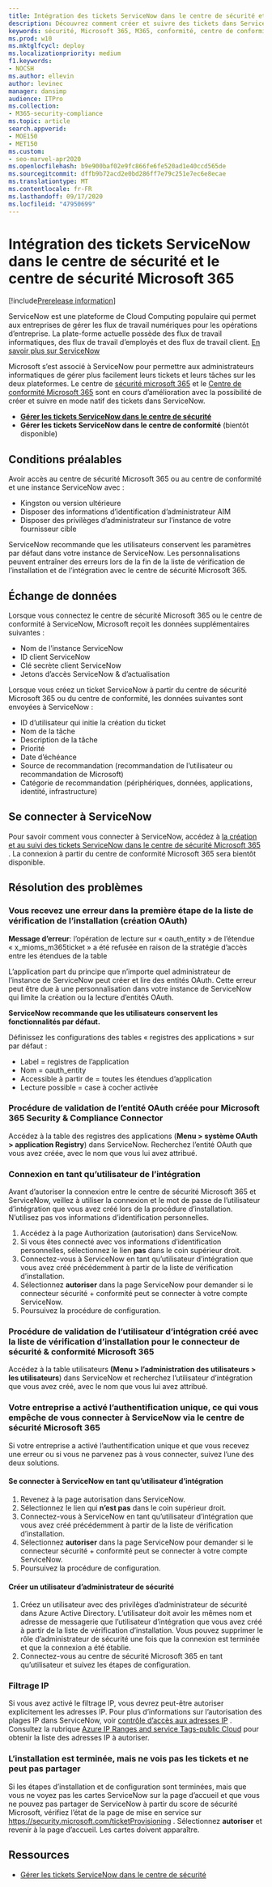```yaml
---
title: Intégration des tickets ServiceNow dans le centre de sécurité et le centre de sécurité Microsoft 365
description: Découvrez comment créer et suivre des tickets dans ServiceNow à partir du centre de sécurité et du centre de sécurité Microsoft 365.
keywords: sécurité, Microsoft 365, M365, conformité, centre de conformité, centre de sécurité, ServiceNow, tickets, tâches, neige, connexion
ms.prod: w10
ms.mktglfcycl: deploy
ms.localizationpriority: medium
f1.keywords:
- NOCSH
ms.author: ellevin
author: levinec
manager: dansimp
audience: ITPro
ms.collection:
- M365-security-compliance
ms.topic: article
search.appverid:
- MOE150
- MET150
ms.custom:
- seo-marvel-apr2020
ms.openlocfilehash: b9e900baf02e9fc866fe6fe520ad1e40ccd565de
ms.sourcegitcommit: dffb9b72acd2e0bd286ff7e79c251e7ec6e8ecae
ms.translationtype: MT
ms.contentlocale: fr-FR
ms.lasthandoff: 09/17/2020
ms.locfileid: "47950699"
---
```

# <a name="integrate-servicenow-tickets-into-the-microsoft-365-security-center-and-compliance-center"></a>Intégration des tickets ServiceNow dans le centre de sécurité et le centre de sécurité Microsoft 365

[!include[Prerelease information](../includes/prerelease.md)]

ServiceNow est une plateforme de Cloud Computing populaire qui permet aux entreprises de gérer les flux de travail numériques pour les opérations d’entreprise. La plate-forme actuelle possède des flux de travail informatiques, des flux de travail d’employés et des flux de travail client. [En savoir plus sur ServiceNow](https://www.servicenow.com/)

Microsoft s’est associé à ServiceNow pour permettre aux administrateurs informatiques de gérer plus facilement leurs tickets et leurs tâches sur les deux plateformes. Le centre de [sécurité microsoft 365](overview-security-center.md) et le [Centre de conformité Microsoft 365](https://docs.microsoft.com/microsoft-365/compliance/microsoft-365-compliance-center) sont en cours d’amélioration avec la possibilité de créer et suivre en mode natif des tickets dans ServiceNow.

- [**Gérer les tickets ServiceNow dans le centre de sécurité**](tickets-security-center.md)
- **Gérer les tickets ServiceNow dans le centre de conformité** (bientôt disponible)

## <a name="prerequisites"></a>Conditions préalables

Avoir accès au centre de sécurité Microsoft 365 ou au centre de conformité et une instance ServiceNow avec :  

* Kingston ou version ultérieure
* Disposer des informations d’identification d’administrateur AIM
* Disposer des privilèges d’administrateur sur l’instance de votre fournisseur cible

ServiceNow recommande que les utilisateurs conservent les paramètres par défaut dans votre instance de ServiceNow. Les personnalisations peuvent entraîner des erreurs lors de la fin de la liste de vérification de l’installation et de l’intégration avec le centre de sécurité Microsoft 365.

## <a name="data-exchange"></a>Échange de données

Lorsque vous connectez le centre de sécurité Microsoft 365 ou le centre de conformité à ServiceNow, Microsoft reçoit les données supplémentaires suivantes :

* Nom de l’instance ServiceNow
* ID client ServiceNow
* Clé secrète client ServiceNow
* Jetons d’accès ServiceNow & d’actualisation

Lorsque vous créez un ticket ServiceNow à partir du centre de sécurité Microsoft 365 ou du centre de conformité, les données suivantes sont envoyées à ServiceNow :

* ID d’utilisateur qui initie la création du ticket
* Nom de la tâche
* Description de la tâche
* Priorité
* Date d’échéance
* Source de recommandation (recommandation de l’utilisateur ou recommandation de Microsoft)
* Catégorie de recommandation (périphériques, données, applications, identité, infrastructure)

## <a name="connect-to-servicenow"></a>Se connecter à ServiceNow

Pour savoir comment vous connecter à ServiceNow, accédez à [la création et au suivi des tickets ServiceNow dans le centre de sécurité Microsoft 365](tickets-security-center.md) . La connexion à partir du centre de conformité Microsoft 365 sera bientôt disponible.

## <a name="troubleshooting"></a>Résolution des problèmes

### <a name="you-receive-an-error-in-the-first-step-of-the-installation-checklist-oauth-creation"></a>Vous recevez une erreur dans la première étape de la liste de vérification de l’installation (création OAuth)

**Message d’erreur**: l’opération de lecture sur « oauth_entity » de l’étendue « x_mioms_m365ticket » a été refusée en raison de la stratégie d’accès entre les étendues de la table

L’application part du principe que n’importe quel administrateur de l’instance de ServiceNow peut créer et lire des entités OAuth. Cette erreur peut être due à une personnalisation dans votre instance de ServiceNow qui limite la création ou la lecture d’entités OAuth.

**ServiceNow recommande que les utilisateurs conservent les fonctionnalités par défaut.**

Définissez les configurations des tables « registres des applications » sur par défaut :

* Label = registres de l’application
* Nom = oauth_entity
* Accessible à partir de = toutes les étendues d’application
* Lecture possible = case à cocher activée

### <a name="how-to-validate-the-oauth-entity-created-for-microsoft-365-security--compliance-connector"></a>Procédure de validation de l’entité OAuth créée pour Microsoft 365 Security & Compliance Connector

Accédez à la table des registres des applications (**Menu > système OAuth > application Registry**) dans ServiceNow. Recherchez l’entité OAuth que vous avez créée, avec le nom que vous lui avez attribué.

### <a name="signing-in-as-the-integration-user"></a>Connexion en tant qu’utilisateur de l’intégration

Avant d’autoriser la connexion entre le centre de sécurité Microsoft 365 et ServiceNow, veillez à utiliser la connexion et le mot de passe de l’utilisateur d’intégration que vous avez créé lors de la procédure d’installation. N’utilisez pas vos informations d’identification personnelles.

1. Accédez à la page Authorization (autorisation) dans ServiceNow.
2. Si vous êtes connecté avec vos informations d’identification personnelles, sélectionnez le lien **pas** dans le coin supérieur droit.
3. Connectez-vous à ServiceNow en tant qu’utilisateur d’intégration que vous avez créé précédemment à partir de la liste de vérification d’installation.  
4. Sélectionnez **autoriser** dans la page ServiceNow pour demander si le connecteur sécurité + conformité peut se connecter à votre compte ServiceNow.
5. Poursuivez la procédure de configuration.

### <a name="how-to-validate-the-integration-user-created-with-the-installation-checklist-for-microsoft-365-security--compliance-connector"></a>Procédure de validation de l’utilisateur d’intégration créé avec la liste de vérification d’installation pour le connecteur de sécurité & conformité Microsoft 365

Accédez à la table utilisateurs **(Menu > l’administration des utilisateurs > les utilisateurs**) dans ServiceNow et recherchez l’utilisateur d’intégration que vous avez créé, avec le nom que vous lui avez attribué.

### <a name="your-company-has-single-sign-on-enabled-which-prevents-you-from-connecting-to-servicenow-through-the-microsoft-365-security-center"></a>Votre entreprise a activé l’authentification unique, ce qui vous empêche de vous connecter à ServiceNow via le centre de sécurité Microsoft 365

Si votre entreprise a activé l’authentification unique et que vous recevez une erreur ou si vous ne parvenez pas à vous connecter, suivez l’une des deux solutions.

#### <a name="sign-in-to-servicenow-as-the-integration-user"></a>Se connecter à ServiceNow en tant qu’utilisateur d’intégration

1. Revenez à la page autorisation dans ServiceNow.
2. Sélectionnez le lien qui **n’est pas** dans le coin supérieur droit.
3. Connectez-vous à ServiceNow en tant qu’utilisateur d’intégration que vous avez créé précédemment à partir de la liste de vérification d’installation.  
4. Sélectionnez **autoriser** dans la page ServiceNow pour demander si le connecteur sécurité + conformité peut se connecter à votre compte ServiceNow.
5. Poursuivez la procédure de configuration.

#### <a name="create-a-security-admin-user"></a>Créer un utilisateur d’administrateur de sécurité

1. Créez un utilisateur avec des privilèges d’administrateur de sécurité dans Azure Active Directory. L’utilisateur doit avoir les mêmes nom et adresse de messagerie que l’utilisateur d’intégration que vous avez créé à partir de la liste de vérification d’installation. Vous pouvez supprimer le rôle d’administrateur de sécurité une fois que la connexion est terminée et que la connexion a été établie.
2. Connectez-vous au centre de sécurité Microsoft 365 en tant qu’utilisateur et suivez les étapes de configuration.

### <a name="ip-filtering"></a>Filtrage IP

Si vous avez activé le filtrage IP, vous devrez peut-être autoriser explicitement les adresses IP. Pour plus d’informations sur l’autorisation des plages IP dans ServiceNow, voir [contrôle d’accès aux adresses IP](https://docs.servicenow.com/bundle/orlando-platform-administration/page/administer/login/task/t_AccessControl.html) . Consultez la rubrique [Azure IP Ranges and service Tags-public Cloud](https://www.microsoft.com/en-us/download/details.aspx?id=56519) pour obtenir la liste des adresses IP à autoriser.

### <a name="installation-is-complete-but-dont-see-tickets-and-cant-share"></a>L’installation est terminée, mais ne vois pas les tickets et ne peut pas partager

Si les étapes d’installation et de configuration sont terminées, mais que vous ne voyez pas les cartes ServiceNow sur la page d’accueil et que vous ne pouvez pas partager de ServiceNow à partir du score de sécurité Microsoft, vérifiez l’état de la page de mise en service sur https://security.microsoft.com/ticketProvisioning . Sélectionnez **autoriser** et revenir à la page d’accueil. Les cartes doivent apparaître.

## <a name="resources"></a>Ressources

- [Gérer les tickets ServiceNow dans le centre de sécurité](tickets-security-center.md)